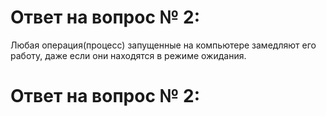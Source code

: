 # Ответ на вопрос № 2:
Любая операция(процесс) запущенные на компьютере замедляют его работу, даже если они находятся в режиме ожидания.

# Ответ на вопрос № 2:
